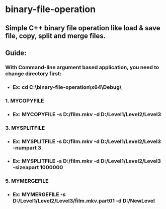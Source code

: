 # binary-file-operation
## Simple C++ binary file operation like load & save file, copy, split and merge files.
## Guide:
### With Command-line argument based application, you need to change directory first:
* ### Ex: cd C:\binary-file-operation\x64\Debug\

### 1. MYCOPYFILE
* ### Ex: MYCOPYFILE -s D:/film.mkv -d D:/Level1/Level2/Level3

### 3. MYSPLITFILE
* ### Ex: MYSPLITFILE -s D:/film.mkv -d D:/Level1/Level2/Level3 -numpart 3
* ### Ex: MYSPLITFILE -s D:/film.mkv -d D:/Level1/Level2/Level3 -sizeapart 1000000

### 5. MYMERGEFILE
* ### Ex: MYMERGEFILE -s D:/Level1/Level2/Level3/film.mkv.part01 -d D:/NewLevel
